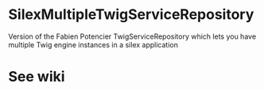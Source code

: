 SilexMultipleTwigServiceRepository
==================================

Version of the Fabien Potencier TwigServiceRepository which lets you have multiple Twig engine instances in a silex application

See wiki
========

